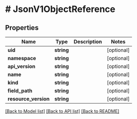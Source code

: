 # # JsonV1ObjectReference

## Properties

Name | Type | Description | Notes
------------ | ------------- | ------------- | -------------
**uid** | **string** |  | [optional]
**namespace** | **string** |  | [optional]
**api_version** | **string** |  | [optional]
**name** | **string** |  | [optional]
**kind** | **string** |  | [optional]
**field_path** | **string** |  | [optional]
**resource_version** | **string** |  | [optional]

[[Back to Model list]](../../README.md#models) [[Back to API list]](../../README.md#endpoints) [[Back to README]](../../README.md)
